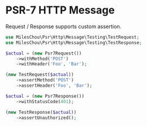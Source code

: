 # PSR-7 HTTP Message

Request / Response supports custom assertion.

```php
use MilesChou\Psr\Http\Message\Testing\TestRequest;
use MilesChou\Psr\Http\Message\Testing\TestResponse;

$actual = (new Psr7Request())
    ->withMethod('POST')
    ->withHeader('Foo', 'Bar');

(new TestRequest($actual))
    ->assertMethod('POST')
    ->assertHeader('Foo', 'Bar');

$actual = (new Psr7Response())
    ->withStatusCode(401);

(new TestResponse($actual))
    ->assertUnauthorized();
```
